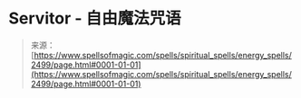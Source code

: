 <!--yml

category: 未分类

date: 2024-06-12 18:36:11

-->

# Servitor - 自由魔法咒语

> 来源：[https://www.spellsofmagic.com/spells/spiritual_spells/energy_spells/2499/page.html#0001-01-01](https://www.spellsofmagic.com/spells/spiritual_spells/energy_spells/2499/page.html#0001-01-01)
